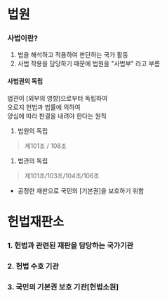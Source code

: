 # 법원

### 사법이란?

 1. 법을 해석하고 적용하여 판단하는 국가 활동  
 2. 사법 작용을 담당하기 때문에 법원을 "사법부" 라고 부름  
 
#### 사법권의 독립

법관이 [외부의 영향]으로부터 독립하여  
오로지 헌법과 법률에 의하여  
양심에 따라 판결을 내려야 한다는 원칙

1. 법원의 독립

> 제101조 / 108조

1. 법관의 독립

> 제101조/103조/104조/106조

- 공정한 재판으로 국민의 [기본권]을 보호하기 위함

# 헌법재판소

### 1. 헌법과 관련된 재판을 담당하는 국가기관

### 2. 헌법 수호 기관

### 3. 국민의 기본권 보호 기관[헌법소원]
